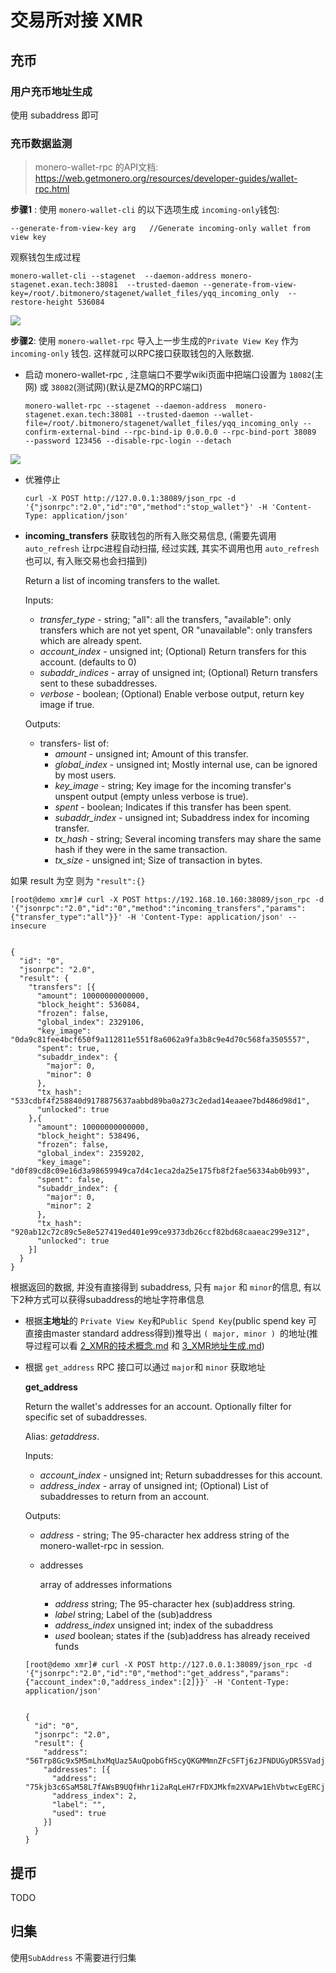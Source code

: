 # 交易所对接 XMR 



## 充币

### 用户充币地址生成

使用 subaddress 即可



### 充币数据监测

> monero-wallet-rpc 的API文档:   https://web.getmonero.org/resources/developer-guides/wallet-rpc.html



 **步骤1** :   使用  `monero-wallet-cli`  的以下选项生成 `incoming-only`钱包:

```
--generate-from-view-key arg   //Generate incoming-only wallet from view key
```



观察钱包生成过程

```
monero-wallet-cli --stagenet  --daemon-address monero-stagenet.exan.tech:38081  --trusted-daemon --generate-from-view-key=/root/.bitmonero/stagenet/wallet_files/yqq_incoming_only  --restore-height 536084  
```



![](./img/generate_incoming_only_wallet.png)





**步骤2**: 使用 `monero-wallet-rpc` 导入上一步生成的`Private View Key` 作为 `incoming-only` 钱包.   这样就可以RPC接口获取钱包的入账数据.

- 启动  monero-wallet-rpc  ,  注意端口不要学wiki页面中把端口设置为  `18082`(主网) 或 `38082`(测试网)(默认是ZMQ的RPC端口)

  ```
  monero-wallet-rpc --stagenet --daemon-address  monero-stagenet.exan.tech:38081 --trusted-daemon --wallet-file=/root/.bitmonero/stagenet/wallet_files/yqq_incoming_only --confirm-external-bind --rpc-bind-ip 0.0.0.0 --rpc-bind-port 38089  --password 123456 --disable-rpc-login --detach
  ```


![](./img/start_wallet_rpc_wtih_incoming_only_wallet.png)





- 优雅停止

  ```
  curl -X POST http://127.0.0.1:38089/json_rpc -d '{"jsonrpc":"2.0","id":"0","method":"stop_wallet"}' -H 'Content-Type: application/json' 
  ```



- **incoming_transfers**   获取钱包的所有入账交易信息,  (需要先调用  `auto_refresh` 让rpc进程自动扫描, 经过实践, 其实不调用也用 `auto_refresh`也可以, 有入账交易也会扫描到)

  Return a list of incoming transfers to the wallet.

  Inputs:

  - *transfer_type* - string; "all": all the transfers, "available": only transfers which are not yet spent, OR "unavailable": only transfers which are already spent.
  - *account_index* - unsigned int; (Optional) Return transfers for this account. (defaults to 0)
  - *subaddr_indices* - array of unsigned int; (Optional) Return transfers sent to these subaddresses.
  - *verbose* - boolean; (Optional) Enable verbose output, return key image if true.

  Outputs:

  - transfers\- list of:
    - *amount* - unsigned int; Amount of this transfer.
    - *global_index* - unsigned int; Mostly internal use, can be ignored by most users.
    - *key_image* - string; Key image for the incoming transfer's unspent output (empty unless verbose is true).
    - *spent* - boolean; Indicates if this transfer has been spent.
    - *subaddr_index* - unsigned int; Subaddress index for incoming transfer.
    - *tx_hash* - string; Several incoming transfers may share the same hash if they were in the same transaction.
    - *tx_size* - unsigned int; Size of transaction in bytes.



如果  result 为空   则为   `"result":{}`

```
[root@demo xmr]# curl -X POST https://192.168.10.160:38089/json_rpc -d '{"jsonrpc":"2.0","id":"0","method":"incoming_transfers","params":{"transfer_type":"all"}}' -H 'Content-Type: application/json' --insecure


{
  "id": "0",
  "jsonrpc": "2.0",
  "result": {
    "transfers": [{
      "amount": 10000000000000,
      "block_height": 536084,
      "frozen": false,
      "global_index": 2329106,
      "key_image": "0da9c81fee4bcf650f9a112811e551f8a6062a9fa3b8c9e4d70c568fa3505557",
      "spent": true,
      "subaddr_index": {
        "major": 0,
        "minor": 0
      },
      "tx_hash": "533cdbf4f258840d9178875637aabbd89ba0a273c2edad14eaaee7bd486d98d1",
      "unlocked": true
    },{
      "amount": 10000000000000,
      "block_height": 538496,
      "frozen": false,
      "global_index": 2359202,
      "key_image": "d0f89cd8c09e16d3a98659949ca7d4c1eca2da25e175fb8f2fae56334ab0b993",
      "spent": false,
      "subaddr_index": {
        "major": 0,
        "minor": 2
      },
      "tx_hash": "920ab12c72c89c5e8e527419ed401e99ce9373db26ccf82bd68caaeac299e312",
      "unlocked": true
    }]
  }
}
```



根据返回的数据, 并没有直接得到 subaddress, 只有  `major` 和 `minor`的信息,   有以下2种方式可以获得subaddress的地址字符串信息

- 根据**主地址**的 `Private View Key`和`Public Spend Key`(public spend key 可直接由master standard address得到)推导出  `( major, minor ) `的地址(推导过程可以看 [2_XMR的技术概念.md](2_XMR的技术概念.md) 和 [3_XMR地址生成.md](3_XMR地址生成.md))

- 根据  `get_address` RPC 接口可以通过   `major`和 `minor` 获取地址

  **get_address**

  Return the wallet's addresses for an account. Optionally filter for specific set of subaddresses.

  Alias: *getaddress*.

  Inputs:

  - *account_index* - unsigned int; Return subaddresses for this account.
  - *address_index* - array of unsigned int; (Optional) List of subaddresses to return from an account.

  Outputs:

  - *address* - string; The 95-character hex address string of the monero-wallet-rpc in session.

  - addresses

    array of addresses informations

    - *address* string; The 95-character hex (sub)address string.
    - *label* string; Label of the (sub)address
    - *address_index* unsigned int; index of the subaddress
    - *used* boolean; states if the (sub)address has already received funds

  ```
  [root@demo xmr]# curl -X POST http://127.0.0.1:38089/json_rpc -d '{"jsonrpc":"2.0","id":"0","method":"get_address","params":{"account_index":0,"address_index":[2]}}' -H 'Content-Type: application/json'
  
  
  {
    "id": "0",
    "jsonrpc": "2.0",
    "result": {
      "address": "56Trp8Gc9x5M5mLhxMqUaz5AuQpobGfHScyQKGMMmnZFcSFTj6zJFNDUGyDR5SVadjAmxgBp8qv1u2vZsEs8Vo1T4qqrFaa",
      "addresses": [{
        "address": "75kjb3c6SaM58L7fAWsB9UQfHhr1i2aRqLeH7rFDXJMkfm2XVAPw1EhVbtwcEgERCjGubTXADzUudBLm5f1Xg1r7AZXvwR5",
        "address_index": 2,
        "label": "",
        "used": true
      }]
    }
  }
  ```

  

## 提币

TODO







## 归集

使用`SubAddress` 不需要进行归集

